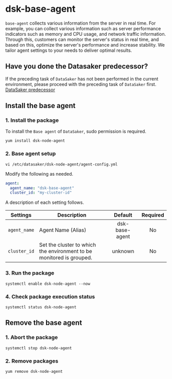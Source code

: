 # dsk-base-agent

`base-agent` collects various information from the server in real time.
For example, you can collect various information such as server performance indicators such as memory and CPU usage, and network traffic information.
Through this, customers can monitor the server's status in real time, and based on this, optimize the server's performance and increase stability.
We tailor agent settings to your needs to deliver optimal results.

## Have you done the Datasaker predecessor?

If the preceding task of `DataSaker` has not been performed in the current environment, please proceed with the preceding task of `DataSaker` first. [DataSaker predecessor](${PREPARATION_MANUAL_KR})

## Install the base agent

### 1. Install the package

To install the `Base agent` of `DataSaker`, sudo permission is required.
```shell
yum install dsk-node-agent
```
### 2. Base agent setup
```shell
vi /etc/datasaker/dsk-node-agent/agent-config.yml
```
Modify the following as needed.
```yaml
agent:
  agent_name: "dsk-base-agent"
  cluster_id: "my-cluster-id"
```
A description of each setting follows.

| **Settings** | **Description** | **Default** | **Required** |
| -------------------------- | ---------------------------------------------------------------------------------------------------- | :---------: | :----------: |
| `agent_name` | Agent Name (Alias) | dsk-base-agent | No |
| `cluster_id` | Set the cluster to which the environment to be monitored is grouped. | unknown | No |

### 3. Run the package
```shell
systemctl enable dsk-node-agent --now
```
### 4. Check package execution status
```shell
systemctl status dsk-node-agent
```
## Remove the base agent

### 1. Abort the package
```shell
systemctl stop dsk-node-agent
```
### 2. Remove packages
```shell
yum remove dsk-node-agent
```
